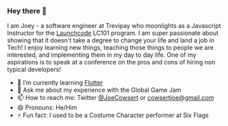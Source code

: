 ### Hey there 👋

I am Joey - a software engineer at Trevipay who moonlights as a Javascript Instructor for the [Launchcode](https://www.launchcode.org/) LC101 program. I am super passionate about showing that it doesn't take a degree to change your life and land a job in Tech! I enjoy learning new things, teaching those things to people we are interested, and implementing them in my day to day life. One of my aspirations is to speak at a conference on the pros and cons of hiring non typical developers!

- 🌱 I’m currently learning [Flutter](https://flutter.dev/)
- 💬 Ask me about my experience with the Global Game Jam
- 📫 How to reach me: Twitter [@JoeCowsert](https://twitter.com/JoeCowsert) or cowsertjoe@gmail.com
- 😄 Pronouns: He/Him
- ⚡ Fun fact: I used to be a Costume Character performer at Six Flags

<!--
**jcowsert/jcowsert** is a ✨ _special_ ✨ repository because its `README.md` (this file) appears on your GitHub profile.

Here are some ideas to get you started:

- 🔭 I’m currently working on ...
- 🌱 I’m currently learning ...
- 👯 I’m looking to collaborate on ...
- 🤔 I’m looking for help with ...
- 💬 Ask me about ...
- 📫 How to reach me: ...
- 😄 Pronouns: ...
- ⚡ Fun fact: ...
-->
